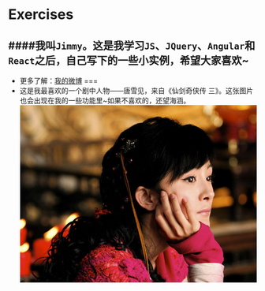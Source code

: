 # Exercises
####我叫`Jimmy`。这是我学习`JS`、`JQuery`、`Angular`和`React`之后，自己写下的一些小实例，希望大家喜欢~
----
* 更多了解：[我的微博](http://weibo.com/2950335560/profile?topnav=1&wvr=6 "http://weibo.com/2950335560/profile?topnav=1&wvr=6")
===
* 这是我最喜欢的一个剧中人物——唐雪见，来自《仙剑奇侠传 三》。这张图片也会出现在我的一些功能里~如果不喜欢的，还望海涵。
![唐雪见](img/5.jpg "唐雪见——《仙剑奇侠传 三》,这张图片也会出现在我的一些功能里~")
